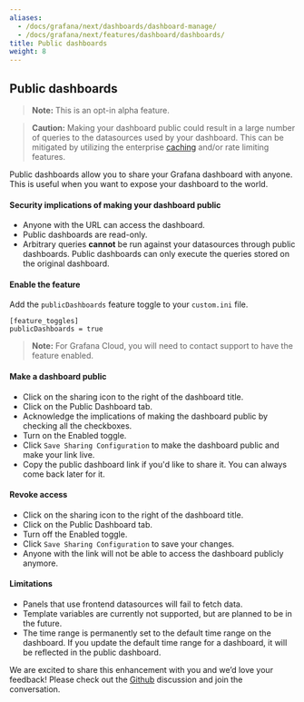 ```yaml
---
aliases:
  - /docs/grafana/next/dashboards/dashboard-manage/
  - /docs/grafana/next/features/dashboard/dashboards/
title: Public dashboards
weight: 8
---
```


## Public dashboards

> **Note:** This is an opt-in alpha feature.

> **Caution:** Making your dashboard public could result in a large number of queries to the datasources used by your dashboard.
> This can be mitigated by utilizing the enterprise [caching](https://grafana.com/docs/grafana/latest/enterprise/query-caching/) and/or rate limiting features.

Public dashboards allow you to share your Grafana dashboard with anyone. This is useful when you want to expose your
dashboard to the world.

#### Security implications of making your dashboard public

- Anyone with the URL can access the dashboard.
- Public dashboards are read-only.
- Arbitrary queries **cannot** be run against your datasources through public dashboards. Public dashboards can only execute the
  queries stored on the original dashboard.

#### Enable the feature

Add the `publicDashboards` feature toggle to your `custom.ini` file.

```
[feature_toggles]
publicDashboards = true
```

> **Note:** For Grafana Cloud, you will need to contact support to have the feature enabled.

#### Make a dashboard public

- Click on the sharing icon to the right of the dashboard title.
- Click on the Public Dashboard tab.
- Acknowledge the implications of making the dashboard public by checking all the checkboxes.
- Turn on the Enabled toggle.
- Click `Save Sharing Configuration` to make the dashboard public and make your link live.
- Copy the public dashboard link if you'd like to share it. You can always come back later for it.

#### Revoke access

- Click on the sharing icon to the right of the dashboard title.
- Click on the Public Dashboard tab.
- Turn off the Enabled toggle.
- Click `Save Sharing Configuration` to save your changes.
- Anyone with the link will not be able to access the dashboard publicly anymore.

#### Limitations

- Panels that use frontend datasources will fail to fetch data.
- Template variables are currently not supported, but are planned to be in the future.
- The time range is permanently set to the default time range on the dashboard. If you update the default time range for a dashboard, it will be reflected in the public dashboard.

We are excited to share this enhancement with you and we’d love your feedback! Please check out the [Github](https://github.com/grafana/grafana/discussions/49253) discussion and join the conversation.
